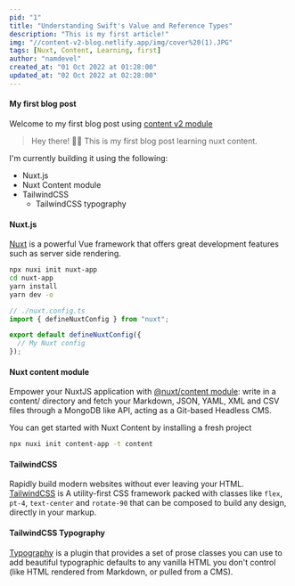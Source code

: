 ```yaml
---
pid: "1"
title: "Understanding Swift's Value and Reference Types"
description: "This is my first article!"
img: "//content-v2-blog.netlify.app/img/cover%20(1).JPG"
tags: [Nuxt, Content, Learning, first]
author: "namdevel"
created_at: "01 Oct 2022 at 01:28:00"
updated_at: "02 Oct 2022 at 02:28:00"
---
```


#### My first blog post

Welcome to my first blog post using [content v2 module](https://content.nuxtjs.org/)

> Hey there! 👋🏾 This is my first blog post learning nuxt content.

I'm currently building it using the following:

- Nuxt.js
- Nuxt Content module
- TailwindCSS
  - TailwindCSS typography

#### Nuxt.js

[Nuxt](https://nuxtjs.org/) is a powerful Vue framework that offers great development features such as server side rendering.

```bash
npx nuxi init nuxt-app
cd nuxt-app
yarn install
yarn dev -o
```

```ts
// ./nuxt.config.ts
import { defineNuxtConfig } from "nuxt";

export default defineNuxtConfig({
  // My Nuxt config
});
```

#### Nuxt content module

Empower your NuxtJS application with [@nuxt/content module](https://content.nuxtjs.org/): write in a content/ directory and fetch your Markdown, JSON, YAML, XML and CSV files through a MongoDB like API, acting as a Git-based Headless CMS.

You can get started with Nuxt Content by installing a fresh project

```bash
npx nuxi init content-app -t content
```

#### TailwindCSS

Rapidly build modern websites without ever leaving your HTML. [TailwindCSS](https://tailwindcss.com/) is A utility-first CSS framework packed with classes like `flex`, `pt-4`, `text-center` and `rotate-90` that can be composed to build any design, directly in your markup.

#### TailwindCSS Typography

[Typography](https://tailwindcss.com/docs/typography-plugin) is a plugin that provides a set of prose classes you can use to add beautiful typographic defaults to any vanilla HTML you don't control (like HTML rendered from Markdown, or pulled from a CMS).
